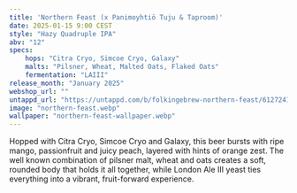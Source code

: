 ```yaml
---
title: 'Northern Feast (x Panimoyhtiö Tuju & Taproom)'
date: 2025-01-15 9:00 CEST
style: "Hazy Quadruple IPA"
abv: "12"
specs:
    hops: "Citra Cryo, Simcoe Cryo, Galaxy"
    malts: "Pilsner, Wheat, Malted Oats, Flaked Oats"
    fermentation: "LAIII"
release_month: "January 2025"
webshop_url: ""
untappd_url: "https://untappd.com/b/folkingebrew-northern-feast/6127241"
image: "northern-feast.webp"
wallpaper: "northern-feast-wallpaper.webp"
---
```


Hopped with Citra Cryo, Simcoe Cryo and Galaxy, this beer bursts with ripe mango, passionfruit and juicy peach, layered with hints of orange zest. The well known combination of pilsner malt, wheat and oats creates a soft, rounded body that holds it all together, while London Ale III yeast ties everything into a vibrant, fruit-forward experience.
